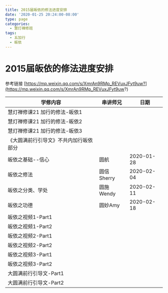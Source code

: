 ```yaml
---
title: 2015届皈依的修法进度安排
date: '2020-01-25 20:24:00-08:00'
type: page
categories:
  - 慧灯禅修班
tags:
  - 五加行
  - 皈依
---
```


# 2015届皈依的修法进度安排

参考链接 [https://mp.weixin.qq.com/s/XmrAn9RMp_REVuxJFyt9uw?](https://mp.weixin.qq.com/s/XmrAn9RMp_REVuxJFyt9uw?)

学修内容 | 串讲师兄 | 日期
--- | --- | ---
慧灯禅修课21 加行的修法-皈依1 | | 
慧灯禅修课21 加行的修法-皈依2 | | 
慧灯禅修课21 加行的修法-皈依3 | | 
《大圆满前行引导文》不共内加行皈依部分  | | 
皈依之基础--信心  | 圆航 | 2020-01-28
皈依之修法  | 圆信Sherry | 2020-02-04
皈依之分类、学处  | 圆施Wendy | 2020-02-11
皈依之功德  | 圆妙Amy | 2020-02-18
皈依之视频1-Part1  | | 
皈依之视频1-Part2 | | 
皈依之视频2-Part1 | | 
皈依之视频2-Part2 | | 
皈依之视频3-Part1 | | 
皈依之视频3-Part2 | | 
大圆满前行引导文-Part1 | | 
大圆满前行引导文-Part2 | | 
